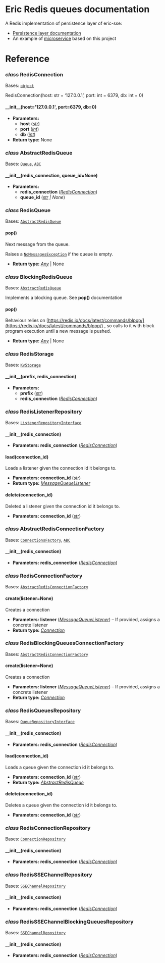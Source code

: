 # Eric Redis queues documentation

A Redis implementation of persistence layer of eric-sse:

* [Persistence layer documentation](https://laxertu.github.io/eric/docs.html#persistence)
* An example of [microservice](https://pypi.org/project/eric-api/) based on this project

# Reference

### *class* RedisConnection

Bases: [`object`](https://docs.python.org/3/library/functions.html#object)

RedisConnection(host: str = ‘127.0.0.1’, port: int = 6379, db: int = 0)

#### \_\_init_\_(host='127.0.0.1', port=6379, db=0)

* **Parameters:**
  * **host** ([*str*](https://docs.python.org/3/library/stdtypes.html#str))
  * **port** ([*int*](https://docs.python.org/3/library/functions.html#int))
  * **db** ([*int*](https://docs.python.org/3/library/functions.html#int))
* **Return type:**
  None

### *class* AbstractRedisQueue

Bases: [`Queue`](https://laxertu.github.io/eric/channels.html#eric_sse.queues.Queue), [`ABC`](https://docs.python.org/3/library/abc.html#abc.ABC)

#### \_\_init_\_(redis_connection, queue_id=None)

* **Parameters:**
  * **redis_connection** ([*RedisConnection*](#eric_redis_queues.RedisConnection))
  * **queue_id** ([*str*](https://docs.python.org/3/library/stdtypes.html#str) *|* *None*)

### *class* RedisQueue

Bases: [`AbstractRedisQueue`](#eric_redis_queues.AbstractRedisQueue)

#### pop()

Next message from the queue.

Raises a [`NoMessagesException`](https://laxertu.github.io/eric/exceptions.html#eric_sse.exception.NoMessagesException) if the queue is empty.

* **Return type:**
  [*Any*](https://docs.python.org/3/library/typing.html#typing.Any) | None

### *class* BlockingRedisQueue

Bases: [`AbstractRedisQueue`](#eric_redis_queues.AbstractRedisQueue)

Implements a blocking queue. See **pop()** documentation

#### pop()

Behaviour relies on [https://redis.io/docs/latest/commands/blpop/](https://redis.io/docs/latest/commands/blpop/) , so calls to it with block program execution until a new message is pushed.

* **Return type:**
  [*Any*](https://docs.python.org/3/library/typing.html#typing.Any) | None

<a id="module-eric_redis_queues.repository"></a>

### *class* RedisStorage

Bases: [`KvStorage`](https://laxertu.github.io/eric/persistence.html#eric_sse.repository.KvStorage)

#### \_\_init_\_(prefix, redis_connection)

* **Parameters:**
  * **prefix** ([*str*](https://docs.python.org/3/library/stdtypes.html#str))
  * **redis_connection** ([*RedisConnection*](#eric_redis_queues.RedisConnection))

### *class* RedisListenerRepository

Bases: [`ListenerRepositoryInterface`](https://laxertu.github.io/eric/persistence.html#eric_sse.interfaces.ListenerRepositoryInterface)

#### \_\_init_\_(redis_connection)

* **Parameters:**
  **redis_connection** ([*RedisConnection*](#eric_redis_queues.RedisConnection))

#### load(connection_id)

Loads a listener given the connection id it belongs to.

* **Parameters:**
  **connection_id** ([*str*](https://docs.python.org/3/library/stdtypes.html#str))
* **Return type:**
  [*MessageQueueListener*](https://laxertu.github.io/eric/channels.html#eric_sse.listener.MessageQueueListener)

#### delete(connection_id)

Deleted a listener given the connection id it belongs to.

* **Parameters:**
  **connection_id** ([*str*](https://docs.python.org/3/library/stdtypes.html#str))

### *class* AbstractRedisConnectionFactory

Bases: [`ConnectionsFactory`](https://laxertu.github.io/eric/channels.html#eric_sse.connection.ConnectionsFactory), [`ABC`](https://docs.python.org/3/library/abc.html#abc.ABC)

#### \_\_init_\_(redis_connection)

* **Parameters:**
  **redis_connection** ([*RedisConnection*](#eric_redis_queues.RedisConnection))

### *class* RedisConnectionFactory

Bases: [`AbstractRedisConnectionFactory`](#eric_redis_queues.repository.AbstractRedisConnectionFactory)

#### create(listener=None)

Creates a connection

* **Parameters:**
  **listener** ([*MessageQueueListener*](https://laxertu.github.io/eric/channels.html#eric_sse.listener.MessageQueueListener)) – If provided, assigns a concrete listener
* **Return type:**
  [*Connection*](https://laxertu.github.io/eric/channels.html#eric_sse.connection.Connection)

### *class* RedisBlockingQueuesConnectionFactory

Bases: [`AbstractRedisConnectionFactory`](#eric_redis_queues.repository.AbstractRedisConnectionFactory)

#### create(listener=None)

Creates a connection

* **Parameters:**
  **listener** ([*MessageQueueListener*](https://laxertu.github.io/eric/channels.html#eric_sse.listener.MessageQueueListener)) – If provided, assigns a concrete listener
* **Return type:**
  [*Connection*](https://laxertu.github.io/eric/channels.html#eric_sse.connection.Connection)

### *class* RedisQueuesRepository

Bases: [`QueueRepositoryInterface`](https://laxertu.github.io/eric/persistence.html#eric_sse.interfaces.QueueRepositoryInterface)

#### \_\_init_\_(redis_connection)

* **Parameters:**
  **redis_connection** ([*RedisConnection*](#eric_redis_queues.RedisConnection))

#### load(connection_id)

Loads a queue given the connection id it belongs to.

* **Parameters:**
  **connection_id** ([*str*](https://docs.python.org/3/library/stdtypes.html#str))
* **Return type:**
  [*AbstractRedisQueue*](#eric_redis_queues.AbstractRedisQueue)

#### delete(connection_id)

Deletes a queue given the connection id it belongs to.

* **Parameters:**
  **connection_id** ([*str*](https://docs.python.org/3/library/stdtypes.html#str))

### *class* RedisConnectionRepository

Bases: [`ConnectionRepository`](https://laxertu.github.io/eric/persistence.html#eric_sse.repository.ConnectionRepository)

#### \_\_init_\_(redis_connection)

* **Parameters:**
  **redis_connection** ([*RedisConnection*](#eric_redis_queues.RedisConnection))

### *class* RedisSSEChannelRepository

Bases: [`SSEChannelRepository`](https://laxertu.github.io/eric/prefabs.html#eric_sse.prefabs.SSEChannelRepository)

#### \_\_init_\_(redis_connection)

* **Parameters:**
  **redis_connection** ([*RedisConnection*](#eric_redis_queues.RedisConnection))

### *class* RedisSSEChannelBlockingQueuesRepository

Bases: [`SSEChannelRepository`](https://laxertu.github.io/eric/prefabs.html#eric_sse.prefabs.SSEChannelRepository)

#### \_\_init_\_(redis_connection)

* **Parameters:**
  **redis_connection** ([*RedisConnection*](#eric_redis_queues.RedisConnection))
